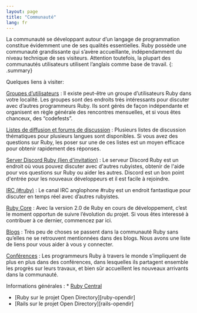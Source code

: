```yaml
---
layout: page
title: "Communauté"
lang: fr
---
```


La communauté se développant autour d’un langage de programmation
constitue évidemment une de ses qualités essentielles. Ruby possède une
communauté grandissante qui s’avère accueillante, indépendamment du
niveau technique de ses visiteurs. Attention toutefois, la plupart des
communautés utilisateurs utilisent l’anglais comme base de travail.
{: .summary}

Quelques liens à visiter:

[Groupes d’utilisateurs](user-groups/)
: Il existe peut-être un groupe d’utilisateurs Ruby dans votre localité.
  Les groupes sont des endroits très intéressants pour discuter avec
  d’autres programmeurs Ruby. Ils sont gérés de façon indépendante et
  organisent en règle générale des rencontres mensuelles, et si vous
  êtes chanceux, des “codefests”.

[Listes de diffusion et forums de discussion](mailing-lists/)
: Plusieurs listes de discussion thématiques pour plusieurs langues sont
  disponibles. Si vous avez des questions sur Ruby, les poser sur une de
  ces listes est un moyen efficace pour obtenir rapidement des réponses.

[Server Discord Ruby (lien d'invitation)][ruby-discord]
: Le serveur Discord Ruby est un endroit où vous pouvez discuter avec
  d'autres rubyistes, obtenir de l'aide pour vos questions sur Ruby ou
  aider les autres. Discord est un bon point d'entrée pour les nouveaux
  développeurs et il est facile à rejoindre.

[IRC (#ruby)](https://web.libera.chat/#ruby)
: Le canal IRC anglophone #ruby est un endroit fantastique pour
  discuter en temps réel avec d’autres rubyistes.

[Ruby Core](ruby-core/)
: Avec la version 2.0 de Ruby en cours de développement, c’est le moment
  opportun de suivre l’évolution du projet. Si vous êtes interessé à
  contribuer à ce dernier, commencez par ici.

[Blogs](weblogs/)
: Très peu de choses se passent dans la communauté Ruby sans qu’elles ne
  se retrouvent mentionnées dans des blogs. Nous avons une liste de
  liens pour vous aider à vous y connecter.

[Conférences](conferences/)
: Les programmeurs Ruby à travers le monde s’impliquent de plus en plus
  dans des conférences, dans lesquelles ils partagent ensemble les
  progrès sur leurs travaux, et bien sûr accueillent les nouveaux
  arrivants dans la communauté.

Informations générales
: * [Ruby Central][ruby-central]
  * [Ruby sur le projet Open Directory][ruby-opendir]
  * [Rails sur le projet Open Directory][rails-opendir]

[ruby-central]: http://rubycentral.org/
[ruby-discord]: https://discord.gg/ad2acQFtkh
